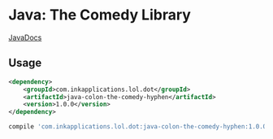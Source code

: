 # Java: The Comedy Library

[JavaDocs](//inkapplications.github.io/java-hyphen-the-github-repo/)

## Usage

```xml
<dependency>
    <groupId>com.inkapplications.lol.dot</groupId>
    <artifactId>java-colon-the-comedy-hyphen</artifactId>
    <version>1.0.0</version>
</dependency>
```

```groovy
compile 'com.inkapplications.lol.dot:java-colon-the-comedy-hyphen:1.0.0'
```
